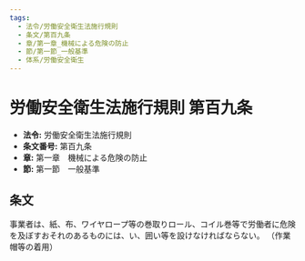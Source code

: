 ```yaml
---
tags:
  - 法令/労働安全衛生法施行規則
  - 条文/第百九条
  - 章/第一章_機械による危険の防止
  - 節/第一節_一般基準
  - 体系/労働安全衛生
---
```

# 労働安全衛生法施行規則 第百九条

- **法令:** 労働安全衛生法施行規則
- **条文番号:** 第百九条
- **章:** 第一章　機械による危険の防止
- **節:** 第一節　一般基準

## 条文
事業者は、紙、布、ワイヤロープ等の巻取りロール、コイル巻等で労働者に危険を及ぼすおそれのあるものには、い、囲い等を設けなければならない。
（作業帽等の着用）

